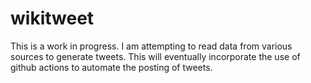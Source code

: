 # wikitweet

This is a work in progress.  I am attempting to read data from various sources to generate tweets.  This will eventually incorporate the use of github actions to automate the posting of tweets.
